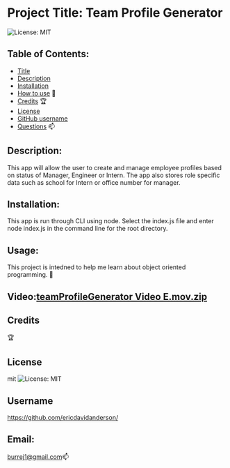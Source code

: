 
# Project Title: Team Profile Generator

 ![License: MIT](https://img.shields.io/badge/License-MIT-brightgreen)

## Table of Contents:
- [Title](#title) 
- [Description](#description)
- [Installation](#install)
- [How to use](#usage)    :compass: 
- [Credits](#credits)  :trophy:
- [License](#license)
- [GitHub username](#username)
- [Questions](#email)    :mailbox: 

## Description: 
This app will allow the user to create and manage employee profiles based on status of Manager, Engineer or Intern.  The app also stores role specific data such as school for Intern or office number for manager.    

## Installation:
This app is run through CLI using node.  Select the index.js file and enter node index.js in the command line for the root directory. 

## Usage:
 This project is intedned to help me learn about object oriented programming.  :compass:
 
 ## Video:[teamProfileGenerator Video E.mov.zip](https://github.com/ericdavidanderson/Team-Profile-Generatro-10/files/7629534/teamProfileGenerator.Video.E.mov.zip)

 

## Credits
:trophy:

## License
mit ![License: MIT](https://img.shields.io/badge/License-MIT-brightgreen)

## Username
https://github.com/ericdavidanderson/

## Email: 
burrej1@gmail.com:mailbox:
 



